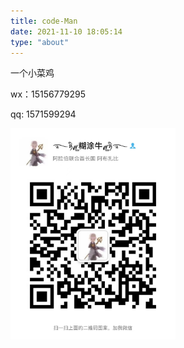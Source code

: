```yaml
---
title: code-Man
date: 2021-11-10 18:05:14
type: "about"
---
```


一个小菜鸡

wx：15156779295

qq:	1571599294



<img src="index/image-20211110221656622.png" alt="image-20211110221656622" style="zoom: 33%;" />